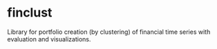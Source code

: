 # finclust
Library for portfolio creation (by clustering) of financial time series with evaluation and visualizations.
